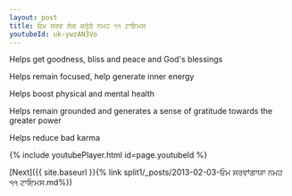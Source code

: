 ```yaml
---
layout: post
title: ਓਮ ਸਰਵ ਲੋਕ ਕਰੁੱਠੇ ਨਮਹ ੧੧ ਟਾਇਮਸ
youtubeId: uk-ywzAN3Vo
---
```

 
 
Helps get goodness, bliss and peace and God's blessings
 
Helps remain focused, help generate inner energy 
 
Helps boost physical and mental health 
 
Helps remain grounded and generates a sense of gratitude towards the greater power 
 
Helps reduce bad karma
 
 
 
 


{% include youtubePlayer.html id=page.youtubeId %}
 
[Next]({{ site.baseurl }}{% link  split1/_posts/2013-02-03-ਓਮ ਸਰਵਾਂਗਾਯਾ ਨਮਹ ੧੧ ਟਾਇਮਸ.md%})
 
